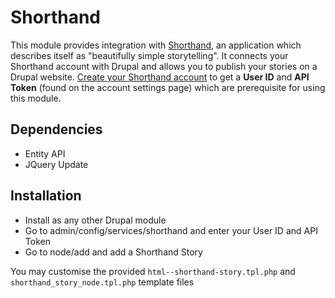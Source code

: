 # Shorthand

This module provides integration with [Shorthand](https://shorthand.com/), an application which describes itself as "beautifully simple storytelling". It connects your Shorthand account with Drupal and allows you to publish your stories on a Drupal website. [Create your Shorthand account](https://app.shorthand.com/signup/) to get a **User ID** and **API Token** (found on the account settings page) which are prerequisite for using this module.


## Dependencies

- Entity API
- JQuery Update


## Installation

- Install as any other Drupal module  
- Go to admin/config/services/shorthand and enter your User ID and API Token
- Go to node/add and add a Shorthand Story

You may customise the provided `html--shorthand-story.tpl.php` and `shorthand_story_node.tpl.php` template files
